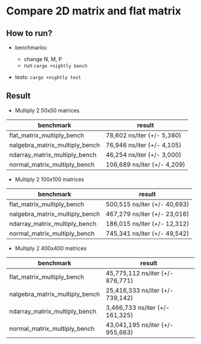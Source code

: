 # Compare 2D matrix and flat matrix

## How to run?

* benchmarks:
  * change N, M, P
  * run `cargo +nightly bench`

* tests: `cargo +nightly test`

## Result

* Multiply 2 50x50 matrices  

| benchmark                      | result                      |
| ------------------------------ | --------------------------- |
| flat_matrix_multiply_bench     | 78,602 ns/iter (+/- 5,380)  |
| nalgebra_matrix_multiply_bench | 76,946 ns/iter (+/- 4,105)  |
| ndarray_matrix_multiply_bench  | 46,254 ns/iter (+/- 3,000)  |
| normal_matrix_multiply_bench   | 106,689 ns/iter (+/- 4,209) |

* Multiply 2 100x100 matrices

| benchmark                      | result                       |
| ------------------------------ | ---------------------------- |
| flat_matrix_multiply_bench     | 500,515 ns/iter (+/- 40,693) |
| nalgebra_matrix_multiply_bench | 467,279 ns/iter (+/- 23,016) |
| ndarray_matrix_multiply_bench  | 186,015 ns/iter (+/- 12,312) |
| normal_matrix_multiply_bench   | 745,341 ns/iter (+/- 49,542) |

* Multiply 2 400x400 matrices

| benchmark                      | result                           |
| ------------------------------ | -------------------------------- |
| flat_matrix_multiply_bench     | 45,775,112 ns/iter (+/- 876,771) |
| nalgebra_matrix_multiply_bench | 25,416,333 ns/iter (+/- 739,142) |
| ndarray_matrix_multiply_bench  | 3,466,733 ns/iter (+/- 161,325)  |
| normal_matrix_multiply_bench   | 43,041,195 ns/iter (+/- 955,663) |
